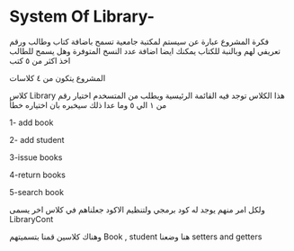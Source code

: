 # System Of Library-

فكرة المشروع عبارة عن سيستم لمكتبة جامعية تسمح باضافة كتاب وطالب ورقم تعريفي لهم وبالنبة للكتاب يمكنك ايضا اضافة عدد النسخ المتوفرة
وهل يسمح للطالب اخذ اكثر من ٥ كتب 

المشروع يتكون من ٤ كلاسات 

كلاس Library هذا الكلاس توجد فيه القائمة الرئيسية ويطلب من المتسخدم اختيار رقم من ١ الي ٥ وما عدا ذلك سيخبره بان اختياره خطأ

1- add book

2- add student 

3-issue books

4-return books

5-search book

ولكل امر منهم يوجد له كود برمجي ولتنظيم الاكود جعلناهم في كلاس اخر يسمى LibraryCont

وهناك كلاسين قمنا بتسميتهم  Book , student 
هنا وضعنا setters and getters 
